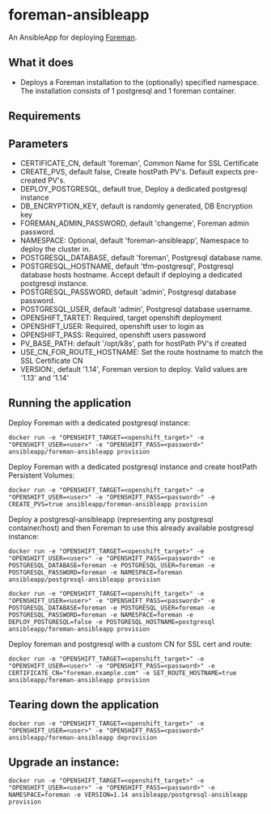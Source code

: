 foreman-ansibleapp
======================

An AnsibleApp for deploying [Foreman](http://theforeman.org/).  

## What it does
* Deploys a Foreman installation to the (optionally) specified namespace. The installation consists of 1 postgresql and 1 foreman container.

## Requirements

## Parameters
* CERTIFICATE_CN, default 'foreman', Common Name for SSL Certificate
* CREATE_PVS, default false, Create hostPath PV's. Default expects pre-created PV's.
* DEPLOY_POSTGRESQL, default true, Deploy a dedicated postgresql instance
* DB_ENCRYPTION_KEY, default is randomly generated, DB Encryption key
* FOREMAN_ADMIN_PASSWORD, default 'changeme', Foreman admin password.
* NAMESPACE: Optional, default 'foreman-ansibleapp', Namespace to deploy the cluster in.
* POSTGRESQL_DATABASE, default 'foreman', Postgresql database name.
* POSTGRESQL_HOSTNAME, default 'tfm-postgresql', Postgresql database hosts hostname. Accept default if deploying a dedicated postgresql instance.
* POSTGRESQL_PASSWORD, default 'admin', Postgresql database password.
* POSTGRESQL_USER, default 'admin', Postgresql database username.
* OPENSHIFT_TARTET: Required, target openshift deployment
* OPENSHIFT_USER: Required, openshift user to login as
* OPENSHIFT_PASS: Required, openshift users password
* PV_BASE_PATH: default '/opt/k8s', path for hostPath PV's if created
* USE_CN_FOR_ROUTE_HOSTNAME: Set the route hostname to match the SSL Certificate CN
* VERSION:, default '1.14', Foreman version to deploy. Valid values are '1.13' and '1.14'

## Running the application
Deploy Foreman with a dedicated postgresql instance:

`docker run -e "OPENSHIFT_TARGET=<openshift_target>" -e "OPENSHIFT_USER=<user>" -e "OPENSHIFT_PASS=<password>" ansibleapp/foreman-ansibleapp provision`

Deploy Foreman with a dedicated postgresql instance and create hostPath Persistent Volumes:

`docker run -e "OPENSHIFT_TARGET=<openshift_target>" -e "OPENSHIFT_USER=<user>" -e "OPENSHIFT_PASS=<password>" -e CREATE_PVS=true ansibleapp/foreman-ansibleapp provision`

Deploy a postgresql-ansibleapp (representing any postgresql container/host) and then Foreman to use this already available postgresql instance:

`docker run -e "OPENSHIFT_TARGET=<openshift_target>" -e "OPENSHIFT_USER=<user>" -e "OPENSHIFT_PASS=<password>" -e POSTGRESQL_DATABASE=foreman -e POSTGRESQL_USER=foreman -e POSTGRESQL_PASSWORD=foreman -e NAMESPACE=foreman ansibleapp/postgresql-ansibleapp provision`

`docker run -e "OPENSHIFT_TARGET=<openshift_target>" -e "OPENSHIFT_USER=<user>" -e "OPENSHIFT_PASS=<password>" -e POSTGRESQL_DATABASE=foreman -e POSTGRESQL_USER=foreman -e POSTGRESQL_PASSWORD=foreman -e NAMESPACE=foreman -e DEPLOY_POSTGRESQL=false -e POSTGRESQL_HOSTNAME=postgresql ansibleapp/foreman-ansibleapp provision`

Deploy foreman and postgresql with a custom CN for SSL cert and route:

`docker run -e "OPENSHIFT_TARGET=<openshift_target>" -e "OPENSHIFT_USER=<user>" -e "OPENSHIFT_PASS=<password>" -e CERTIFICATE_CN="foreman.example.com" -e SET_ROUTE_HOSTNAME=true ansibleapp/foreman-ansibleapp provision`

## Tearing down the application

`docker run -e "OPENSHIFT_TARGET=<openshift_target>" -e "OPENSHIFT_USER=<user>" -e "OPENSHIFT_PASS=<password>" ansibleapp/foreman-ansibleapp deprovision`

## Upgrade an instance:

`docker run -e "OPENSHIFT_TARGET=<openshift_target>" -e "OPENSHIFT_USER=<user>" -e "OPENSHIFT_PASS=<password>" -e NAMESPACE=foreman -e VERSION=1.14 ansibleapp/postgresql-ansibleapp provision`
